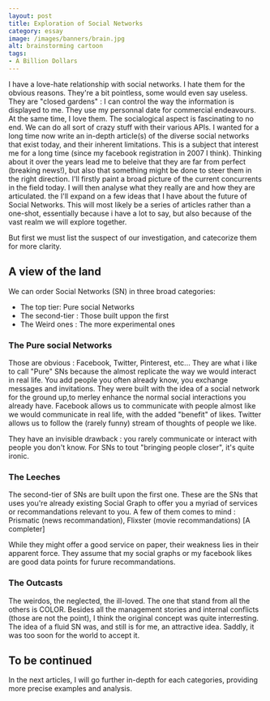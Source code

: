```yaml
---
layout: post
title: Exploration of Social Networks
category: essay
image: /images/banners/brain.jpg
alt: brainstorming cartoon
tags:
- A Billion Dollars
---
```


I have a love-hate relationship with social networks. I hate them for the obvious reasons. They're a bit pointless, some would even say useless. They are
"closed gardens" : I can control the way the information is displayed to me. They use my personnal date for commercial endeavours.
At the same time, I love them. The socialogical aspect is fascinating to no end. We can do all sort of crazy stuff with their various APIs.
I wanted for a long time now write an in-depth article(s) of the diverse social networks that exist today, and their inherent limitations.
This is a subject that interest me for a long time (since my facebook registration in 2007 I think). Thinking about it over the years lead me to beleive
that they are far from perfect (breaking news!), but also that something might be done to steer them in the right direction. I'll firstly paint a broad picture
of the current concurrents in the field today. I will then analyse what they really are and how they are articulated. the I'll expand on a few ideas that
I have about the future of Social Networks.
This will most likely be a series of articles rather than a one-shot, essentially because i have a lot to say, but also
because of the vast realm we will explore together.

But first we must list the suspect of our investigation, and catecorize them for more clarity.

## A view of the land

We can order Social Networks (SN) in three broad categories:
   - The top tier: Pure social Networks
   - The second-tier : Those built uppon the first
   - The Weird ones : The more experimental ones

### The Pure social Networks

Those are obvious : Facebook, Twitter, Pinterest, etc...
They are what i like to call "Pure" SNs because the almost replicate the way we would interact in real life. You add people you often already know,
you exchange messages and invitations.
They were built with the idea of a social network for the ground up,to merley enhance the normal social interactions you already have.
Facebook allows us to communicate with people almost like we would communicate in real life, with the added "benefit" of likes.
Twitter allows us to follow the (rarely funny) stream of thoughts of people we like.

They have an invisible drawback : you rarely communicate or interact with people you don't know.
For SNs to tout "bringing people closer", it's quite ironic.

### The Leeches

The second-tier of SNs are built upon the first one. These are the SNs that uses you're already existing Social Graph
to offer you a myriad of services or recommandations relevant to you.
A few of them comes to mind : Prismatic (news recommandation), Flixster (movie recommandations) [A completer]

While they might offer a good service on paper, their weakness lies in their apparent force.
They assume that my social graphs or my facebook likes are good data points for furure recommandations.

### The Outcasts

The weirdos, the neglected, the ill-loved.
The one that stand from all the others is COLOR.
Besides all the management stories and internal conflicts (those are not the point), I think the original concept was quite interresting.
The idea of a fluid SN was, and still is for me, an attractive idea. Saddly, it was too soon for the world to accept it.


## To be continued

In the next articles, I will go further in-depth for each categories, providing more precise examples and analysis.
